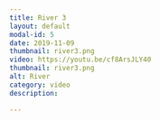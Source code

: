 ```yaml
---
title: River 3
layout: default
modal-id: 5
date: 2019-11-09
thumbnail: river3.png
video: https://youtu.be/cf8ArsJLY40
thumbnail: river3.png
alt: River
category: video
description: 

---
```


